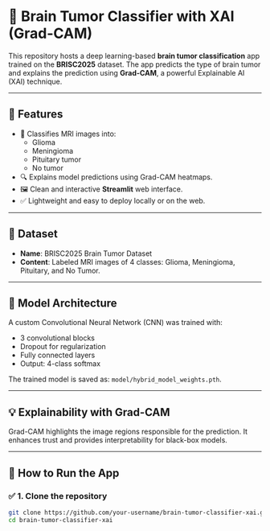 # 🧠 Brain Tumor Classifier with XAI (Grad-CAM)

This repository hosts a deep learning-based **brain tumor classification** app trained on the **BRISC2025** dataset. The app predicts the type of brain tumor and explains the prediction using **Grad-CAM**, a powerful Explainable AI (XAI) technique.

---

## 🚀 Features

- 🧠 Classifies MRI images into:
  - Glioma
  - Meningioma
  - Pituitary tumor
  - No tumor
- 🔍 Explains model predictions using Grad-CAM heatmaps.
- 🖼️ Clean and interactive **Streamlit** web interface.
- ✅ Lightweight and easy to deploy locally or on the web.

---

## 📂 Dataset

- **Name**: BRISC2025 Brain Tumor Dataset
- **Content**: Labeled MRI images of 4 classes: Glioma, Meningioma, Pituitary, and No Tumor.

---

## 🧠 Model Architecture

A custom Convolutional Neural Network (CNN) was trained with:

- 3 convolutional blocks
- Dropout for regularization
- Fully connected layers
- Output: 4-class softmax

The trained model is saved as: `model/hybrid_model_weights.pth`.

---

## 💡 Explainability with Grad-CAM

Grad-CAM highlights the image regions responsible for the prediction. It enhances trust and provides interpretability for black-box models.

---

## 🧪 How to Run the App

### ✅ 1. Clone the repository

```bash
git clone https://github.com/your-username/brain-tumor-classifier-xai.git
cd brain-tumor-classifier-xai
